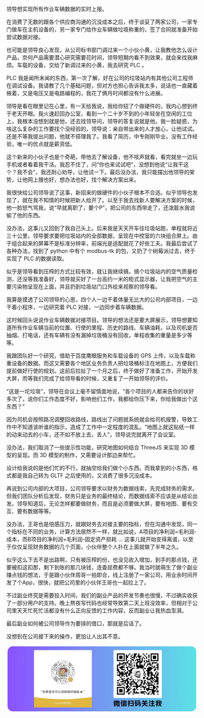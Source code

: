 

领导想实现所有作业车辆数据的实时上报。

在消费了无数的跟各个供应商沟通的沉没成本之后，终于谈妥了两家公司，一家专门做车在主机设备的，另一家专门给作业车辆做垃圾称重的，签了合同就准备开始尝试数据对接。

也可能是领导良心发现，从公司标书部门调过来一个小伙小黄，让我教他怎么设计产品，奈何产品需要潜心研究需要花时间，领导短期内看不到效果，就会来找我麻烦。车载的设备，交给了新调过来的小黄，我去研究 PLC 。

PLC 我是闻所未闻的东西，第一次了解，好在公司的垃圾站内有其他公司工程师在调试设备。我请教了几个基础问题，但对方也担心告诉我太多，说话也一直藏着掖着，又是电压又是电路编程的，我花了俩月时间都没有什么进展。

领导是看在眼里记在心里，有一天给我说，我给你招了个做硬件的，我内心想到终于老天开眼。我火速赶回办公室，看到一个二十岁不到的小年轻坐在空闲的工位上，我根本没想到就是他，还去找领导问，领导的答复说就是他。我一脸疑惑，为啥这么复杂的工作要找个没经验的，领导说：亲自带出来的人才放心，让他试试。还是不等我提出问题，他就不搭理我了。我看了简历，中专刚刚毕业，没有工作经验，唯一的优点就是薪资低。

这个新来的小伙子也是个奇葩，带他去了解设备，他不吱声就看，看完就坐一边玩手机或者看着我干活。我忍不住了，问“你也来试试吧”，没想到他说“让我干这个？我不会”，我还耐心劝导，让他试一下。最后没办法，我只能摆出他领导的架势，让他网上搜也好，想办法也好，找个解决方案出来。

我很快给公司领导说了这事，新招来的做硬件的小伙子根本不合适。似乎领导也发现了，就在我不知情的时候把新人给开了。以至于我去找新人要解决方案的时候，他一脸怒气骂我，说“早就离职了，要个P”，把公司的东西带走了，还泼脏水我说偷了他的东西。

没办法，这事儿又回到了我自己头上。后来我是天天开车往垃圾站跑，单程就将近三十公里，领导要求要把垃圾站内的全部数据，呈现在中控室的六块组合屏上。由于组合起来的屏幕不是标准分辨率，前端光是适配就花了好些工夫。我最后尝试了各种办法，找到了 python 中有个 modbus-tk 的包，又扔了个树莓派过去，终于实现了 PLC 的数据读取。

似乎是领导看到压榨的方式比较有效，就让我继续搞，搞个垃圾站内的空气质量检测，还没等我准备好，领导就买好了一台高约一米的柜式显示器，让我把空气的主要污染物呈现在上面，并且扔到垃圾站门口外给来视察的领导看。

我算是摸透了公司领导的心思，四个人一边干着体量无比大的公司内部项目，一边干着小程序，一边研究着 PLC 对接，一边同步着车辆数据。

这时候回头说说作业车辆数据对接项目。领导的想法还是要大屏展示，领导想要知道所有作业车辆当前的位置、行使的里程、历史的路线、车辆油耗，以及司机是否抽烟、打电话，还有车辆有没有漏掉垃圾桶没有回收，单程收集的重量是多少等等。

我跟团队好一个研究，借助于百度鹰眼服务和车载设备的 GPS 上传，以及车载称重设备的数据。而这又需要各个地区业务负责人把垃圾桶标注在地图上，方便我们提前做好行使的规划。这前后拉扯了一个月之后，终于做好了准备工作，开始开发大屏，而等我们完成了给领导看的时候，又重复了一开始领导的评价。

“这是一坨垃圾”，领导在会议上毫不留情面地说，“各个项目的人都来告你的状好多次了，说你们工作态度不好，影响他们工作，我都给你压下来，你给我做出个这东西？”

因为司机会按照路况调整回收路线，路线出了问题就系统就会给司机报警，导致工作中不知道该听谁的指示，造成了工作中一定程度的混乱。“地图上就这贴纸一样的动来动去的小车，还不如不放上去，丢人”，领导说完就离开了会议室。

没办法，我们取消了一些提示性功能，研究地图如何结合 ThreeJS 来实现 3D 模型的呈现。而 3D 模型的制作，又需要设计那边来帮忙。

设计给我说的是他们忙的不行，就抽空给我们做个小东西。而我拿到的小东西，格式都是我自己转为 GLTF 之后使用的，又消费了很多沉没成本。

再说到公司内部的大项目，公司领导要求以财务为数据线索，先完成财务的需求。但我们团队分析后发现，财务只是业务的最终结论，而数据线索不应该是从结论出发。领导知道后，无论怎样都要做财务，而且是必须要做大屏，要有地图、要有交互、要有数据等等。

没办法，王哥也是倍感压力，就跟财务去对接主要的指标，但在沟通中发现，同一个指标在不同的业务，计算方法居然不一样，就比如说，A项目的净利润=毛利润-成本，而B项目的净利润=毛利润-固定资产损耗 ... 这事儿就开始变得离谱，以至于仅仅呈现财务数据的几个页面，小伙伴整个人扑在上面就做了半年之久。

似乎这么下去不是出路啊，只有被压榨的份，也没见收入增加，到手的那点钱，还要被扣这扣那，剩下到账的那几块钱，连委屈费都不够。我当时就萌生了做个副业赚点钱的想法，于是跟小伙伴周哥一拍即合，线上注册了一家公司，用业余时间开发了个App，很快，就把公司里的小伙伴王哥也一起拉上了。

不过副业终究是需要投入时间，我们的副业产品的开发节奏也很慢，不过确实收获了一部分用户的支持。晚上熬夜写代码也经常导致第二天上班没效率，但相对于公司里天天忙死忙活都没有什么正向反馈的工作内容，反而副业让我热血澎湃。

最后副业如何被公司领导作为要挟的借口，那就是后话了。

没想到在公司接下来的操作，更加让人出其不意。

![pay qr](https://github.com/ivone-liu/picx-images-hosting/raw/master/20240924/footer.13lqqy2q1z.webp)